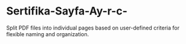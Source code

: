 # Sertifika-Sayfa-Ay-r-c-
Split PDF files into individual pages based on user-defined criteria for flexible naming and organization.

